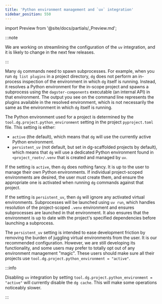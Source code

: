 ```yaml
---
title: 'Python environment management and `uv` integration'
sidebar_position: 550
---
```


import Preview from '@site/docs/partials/\_Preview.md';

<Preview />

:::note

We are working on streamlining the configuration of the `uv` integration, and it
is likely to change in the next few releases.

:::

Many `dg` commands need to spawn subprocesses. For example, when you run `dg list plugins` in a project directory, `dg` does not perform an in-process inspection of the environment in which `dg` itself is running. Instead, it resolves a Python environment for the in-scope project and spawns a subprocess using the `dagster-components` executable (an internal API) in that environment. The output you see on the command line represents the plugins available in the resolved environment, which is not necessarily the same as the environment in which `dg` itself is running.

The Python environment used for a project is determined by the `tool.dg.project.python_environment` setting in the project `pyproject.toml` file. This setting is either:

- `active` (the default), which means that `dg` will use the currently active Python environment.
- `persistent_uv` (not default, but set in dg-scaffolded projects by default), which means that `dg` will use a dedicated Python environment found in `<project_root>/.venv` that is created and managed by `uv`.

If the setting is `active`, then `dg` does nothing fancy. It is up to the user to manage their own Python environments. If individual project-scoped environments are desired, the user must create them, and ensure the appropriate one is activated when running `dg` commands against that project.

If the setting is `persistent_uv`, then `dg` will ignore any activated virtual environments. Subprocesses will be launched using `uv run`, which handles resolution of the project-scoped `.venv` environment and ensures subprocesses are launched in that environment. It also ensures that the environment is up to date with the project's specified dependencies before launching a subprocess.

The `persistent_uv` setting is intended to ease development friction by removing the burden of juggling virtual environments from the user. It is our recommended configuration. However, we are still developing its functionality, and some users may prefer to totally opt out of any environment management "magic". These users should make sure all their projects use `tool.dg.project.python_environment = "active"`.

:::info

Disabling `uv` integration by setting `tool.dg.project.python_environment
= "active"` will currently disable the `dg cache`. This will make some
operations noticeably slower.

:::
